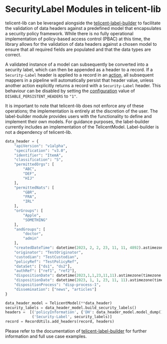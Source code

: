 # SecurityLabel Modules in telicent-lib 

telicent-lib can be leveraged alongside the [telicent-label-builder](https://github.com/telicent-oss/label-builder)  to 
facilitate the validation of data headers against a predefined model that encapsulates a security policy framework. 
While there is no fully operational implementation of policy-based access control (PBAC) at this time, the library allows 
for the validation of data headers against a chosen model to ensure that all required fields are populated and that the 
data types are correct.

A validated instance of a model can subsequently be converted into a security label, which can then be appended as a 
header to a record. If a `Security-Label` header is applied to a record in an [action](actions.md), all subsequent 
mappers in a pipeline will automatically persist that header value, unless another action explicitly returns a record with a
`Security-Label` header.  This behaviour can be disabled by setting the [configuration](configuration.md) value of 
`DISABLE_PERSISTENT_HEADERS` to `"1"`.

It is important to note that telicent-lib does not enforce any of these operations; 
the implementation is entirely at the discretion of the user. The label-builder module provides users with the 
functionality to define and implement their own models. For guidance purposes, the label-builder currently includes 
an implementation of the TelicentModel. Label-builder is not a dependency of telicent-lib.

```python
data_header = {
    "apiVersion": "v1alpha",
    "specification": "v3.0",
    "identifier": "ItemA",
    "classification": "S",
    "permittedOrgs": [
        "ABC",
        "DEF",
        "HIJ"
    ],
    "permittedNats": [
        "GBR",
        "FRA",
        "IRL"
    ],
    "orGroups": [
        "Apple",
        "SOMETHING"
    ],
    "andGroups": [
        "doctor",
        "admin"
    ],
    "createdDateTime": datetime(2023, 2, 2, 23, 11, 11, 4892).astimezone(timezone.utc),
    "originator": "TestOriginator",
    "custodian": "TestCustodian",
    "policyRef": "TestPolicyRef",
    "dataSet": ["ds1", "ds2"],
    "authRef": ["ref1", "ref2"],
    "dispositionDate": datetime(2023,1,1,23,11,11).astimezone(timezone.utc),
    "dispositionDate": datetime(2023, 1, 1, 23, 11, 11).astimezone(timezone.utc),
    "dispositionProcess": "disp-process-1",
    "dissemination": ["news", "articles"]
}

data_header_model = TelicentModel(**data_header)
security_labels = data_header_model.build_security_labels()
headers =  [('policyInformation', {'DH': data_header_model.model_dump()}),
            ('Security-Label', security_labels)]
record = RecordUtils.add_headers(record, headers)
```

Please refer to the documentation of [telicent-label-builder](https://github.com/telicent-oss/label-builder) 
for further information and full use case examples.
